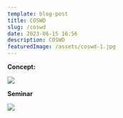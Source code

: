 ```yaml
---
template: blog-post
title: COSWD
slug: /coswd
date: 2023-06-15 16:56
description: COSWD
featuredImage: /assets/coswd-1.jpg
---
```

**C﻿oncept:**

![](/assets/coswd-1.jpg)

**S﻿eminar**

![](/assets/swd-seminr.jpg)

![]()